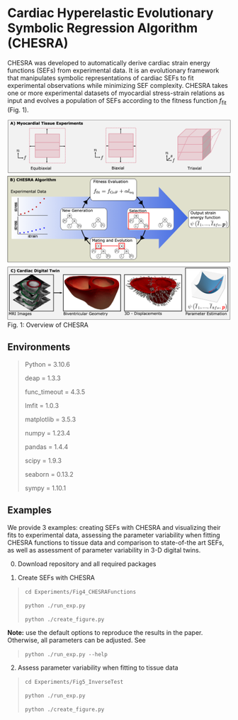 # Cardiac Hyperelastic Evolutionary Symbolic Regression Algorithm (CHESRA)

CHESRA was developed to automatically derive cardiac strain energy functions (SEFs) from experimental data. 
It is an evolutionary framework that manipulates symbolic representations of cardiac SEFs to fit experimental 
observations while minimizing SEF complexity. CHESRA takes one or more experimental 
datasets of myocardial stress-strain relations as input and evolves a population 
of SEFs according to the fitness function $f_\text{fit}$ (Fig. 1).

![workflow.png](Figures/workflow.png)
Fig. 1: Overview of CHESRA

## Environments

>Python = 3.10.6
> 
>deap = 1.3.3
> 
>func_timeout = 4.3.5
>
>lmfit = 1.0.3
> 
>matplotlib = 3.5.3
>
>numpy = 1.23.4
>
>pandas = 1.4.4
> 
>scipy = 1.9.3
> 
>seaborn = 0.13.2
> 
>sympy = 1.10.1

## Examples

We provide 3 examples: creating SEFs with CHESRA and visualizing their fits to experimental data, assessing the parameter 
variability when fitting CHESRA functions to tissue data and comparison to state-of-the art SEFs, as well as assessment 
of parameter variability in 3-D digital twins. 

0. Download repository and all required packages

2. Create SEFs with CHESRA

>`cd Experiments/Fig4_CHESRAFunctions`
> 
>`python ./run_exp.py`
> 
> `python ./create_figure.py`
> 
**Note:** use the default options to reproduce the results in the paper. Otherwise, all parameters can be adjusted. See

>`python ./run_exp.py --help`


2. Assess parameter variability when fitting to tissue data
>`cd Experiments/Fig5_InverseTest`
> 
>`python ./run_exp.py`
> 
> `python ./create_figure.py`